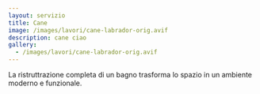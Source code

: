 ```yaml
---
layout: servizio
title: Cane
image: /images/lavori/cane-labrador-orig.avif
description: cane ciao
gallery:
  - /images/lavori/cane-labrador-orig.avif
---
```


La ristruttrazione completa di un bagno trasforma lo spazio in un ambiente moderno e funzionale.
